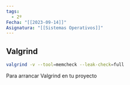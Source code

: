 ```yaml
---
tags:
  - 2º
Fecha: "[[2023-09-14]]"
Asignatura: "[[Sistemas Operativos]]"
---
```

## Valgrind

```bash
valgrind -v --tool=memcheck --leak-check=full
```

Para arrancar Valgrind en tu proyecto